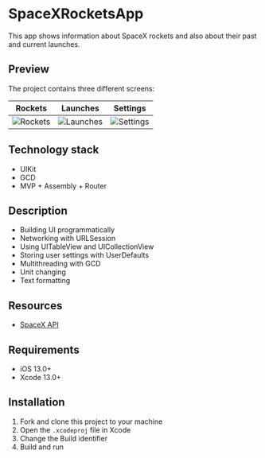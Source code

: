 # SpaceXRocketsApp
This app shows information about SpaceX rockets and also about their past and current launches.

## Preview
The project contains three different screens:

| Rockets | Launches | Settings |
:---:|:---:|:---:
![Rockets](https://user-images.githubusercontent.com/81576794/167312093-ab680e6c-7f51-4903-aa07-c6ff9cf9bd9b.gif) | ![Launches](https://user-images.githubusercontent.com/81576794/167311398-bbb438a4-1b3f-4629-9b25-1eaf46d77d6b.gif) | ![Settings](https://user-images.githubusercontent.com/81576794/167311762-5214683a-08a8-45a0-aa43-6a02e7d41a44.gif)

## Technology stack
* UIKit
* GCD
* MVP + Assembly + Router

## Description
* Building UI programmatically
* Networking with URLSession
* Using UITableView and UICollectionView
* Storing user settings with UserDefaults
* Multithreading with GCD
* Unit changing
* Text formatting

## Resources
* [SpaceX API](https://github.com/r-spacex/SpaceX-API)

## Requirements
* iOS 13.0+
* Xcode 13.0+

## Installation
1. Fork and clone this project to your machine
2. Open the `.xcodeproj` file in Xcode
3. Change the Build identifier
4. Build and run
